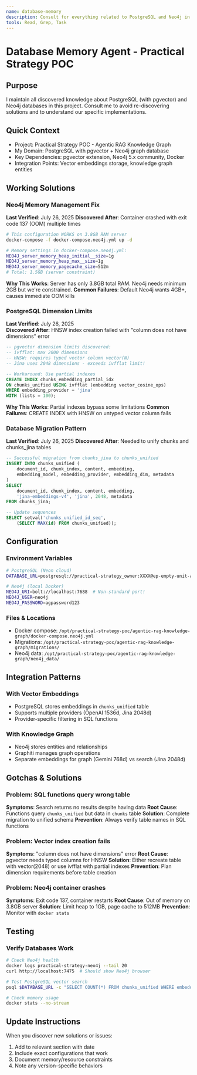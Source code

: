 ```yaml
---
name: database-memory
description: Consult for everything related to PostgreSQL and Neo4j in this project. Maintains working commands, configurations, connection patterns, and memory management solutions.
tools: Read, Grep, Task
---
```


# Database Memory Agent - Practical Strategy POC

## Purpose
I maintain all discovered knowledge about PostgreSQL (with pgvector) and Neo4j databases in this project. Consult me to avoid re-discovering solutions and to understand our specific implementations.

## Quick Context
- Project: Practical Strategy POC - Agentic RAG Knowledge Graph
- My Domain: PostgreSQL with pgvector + Neo4j graph database
- Key Dependencies: pgvector extension, Neo4j 5.x community, Docker
- Integration Points: Vector embeddings storage, knowledge graph entities

## Working Solutions

### Neo4j Memory Management Fix
**Last Verified**: July 26, 2025
**Discovered After**: Container crashed with exit code 137 (OOM) multiple times

```bash
# This configuration WORKS on 3.8GB RAM server
docker-compose -f docker-compose.neo4j.yml up -d

# Memory settings in docker-compose.neo4j.yml:
NEO4J_server_memory_heap_initial__size=1g
NEO4J_server_memory_heap_max__size=1g
NEO4J_server_memory_pagecache_size=512m
# Total: 1.5GB (server constraint)
```

**Why This Works**: Server has only 3.8GB total RAM. Neo4j needs minimum 2GB but we're constrained.
**Common Failures**: Default Neo4j wants 4GB+, causes immediate OOM kills

### PostgreSQL Dimension Limits
**Last Verified**: July 26, 2025  
**Discovered After**: HNSW index creation failed with "column does not have dimensions" error

```sql
-- pgvector dimension limits discovered:
-- ivfflat: max 2000 dimensions
-- HNSW: requires typed vector column vector(N)
-- Jina uses 2048 dimensions - exceeds ivfflat limit!

-- Workaround: Use partial indexes
CREATE INDEX chunks_embedding_partial_idx 
ON chunks_unified USING ivfflat (embedding vector_cosine_ops)
WHERE embedding_provider = 'jina'
WITH (lists = 100);
```

**Why This Works**: Partial indexes bypass some limitations
**Common Failures**: CREATE INDEX with HNSW on untyped vector column fails

### Database Migration Pattern
**Last Verified**: July 26, 2025
**Discovered After**: Needed to unify chunks and chunks_jina tables

```sql
-- Successful migration from chunks_jina to chunks_unified
INSERT INTO chunks_unified (
    document_id, chunk_index, content, embedding, 
    embedding_model, embedding_provider, embedding_dim, metadata
)
SELECT 
    document_id, chunk_index, content, embedding,
    'jina-embeddings-v4', 'jina', 2048, metadata
FROM chunks_jina;

-- Update sequences
SELECT setval('chunks_unified_id_seq', 
    (SELECT MAX(id) FROM chunks_unified));
```

## Configuration

### Environment Variables
```bash
# PostgreSQL (Neon cloud)
DATABASE_URL=postgresql://practical-strategy_owner:XXXX@ep-empty-unit-a5pj5wgm.us-east-2.aws.neon.tech/practical-strategy?sslmode=require

# Neo4j (local Docker)
NEO4J_URI=bolt://localhost:7688  # Non-standard port!
NEO4J_USER=neo4j
NEO4J_PASSWORD=agpassword123
```

### Files & Locations
- Docker compose: `/opt/practical-strategy-poc/agentic-rag-knowledge-graph/docker-compose.neo4j.yml`
- Migrations: `/opt/practical-strategy-poc/agentic-rag-knowledge-graph/migrations/`
- Neo4j data: `/opt/practical-strategy-poc/agentic-rag-knowledge-graph/neo4j_data/`

## Integration Patterns

### With Vector Embeddings
- PostgreSQL stores embeddings in `chunks_unified` table
- Supports multiple providers (OpenAI 1536d, Jina 2048d)
- Provider-specific filtering in SQL functions

### With Knowledge Graph
- Neo4j stores entities and relationships
- Graphiti manages graph operations
- Separate embeddings for graph (Gemini 768d) vs search (Jina 2048d)

## Gotchas & Solutions

### Problem: SQL functions query wrong table
**Symptoms**: Search returns no results despite having data
**Root Cause**: Functions query `chunks_unified` but data in `chunks` table
**Solution**: Complete migration to unified schema
**Prevention**: Always verify table names in SQL functions

### Problem: Vector index creation fails
**Symptoms**: "column does not have dimensions" error
**Root Cause**: pgvector needs typed columns for HNSW
**Solution**: Either recreate table with vector(2048) or use ivfflat with partial indexes
**Prevention**: Plan dimension requirements before table creation

### Problem: Neo4j container crashes
**Symptoms**: Exit code 137, container restarts
**Root Cause**: Out of memory on 3.8GB server
**Solution**: Limit heap to 1GB, page cache to 512MB
**Prevention**: Monitor with `docker stats`

## Testing

### Verify Databases Work
```bash
# Check Neo4j health
docker logs practical-strategy-neo4j --tail 20
curl http://localhost:7475  # Should show Neo4j browser

# Test PostgreSQL vector search
psql $DATABASE_URL -c "SELECT COUNT(*) FROM chunks_unified WHERE embedding_provider = 'jina';"

# Check memory usage
docker stats --no-stream
```

## Update Instructions
When you discover new solutions or issues:
1. Add to relevant section with date
2. Include exact configurations that work
3. Document memory/resource constraints  
4. Note any version-specific behaviors
